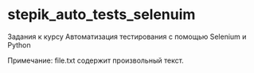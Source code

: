 # stepik_auto_tests_selenuim
Задания к курсу Автоматизация тестирования с помощью Selenium и Python

Примечание: file.txt содержит произвольный текст.
